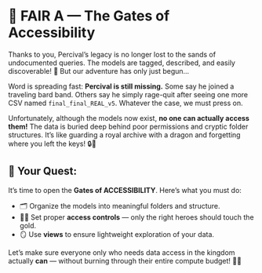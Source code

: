 # 🏰 FAIR A — The Gates of Accessibility

Thanks to you, Percival’s legacy is no longer lost to the sands of undocumented queries. The models are tagged, described, and easily discoverable! 📖 But our adventure has only just begun...

Word is spreading fast: **Percival is still missing.** Some say he joined a traveling bard band. Others say he simply rage-quit after seeing one more CSV named `final_final_REAL_v5`. Whatever the case, we must press on.

Unfortunately, although the models now exist, **no one can actually access them!** The data is buried deep behind poor permissions and cryptic folder structures. It’s like guarding a royal archive with a dragon and forgetting where you left the keys! 🔒🐉

## 🎯 Your Quest:

It’s time to open the **Gates of ACCESSIBILITY**. Here’s what you must do:

- 🗂️ Organize the models into meaningful folders and structure.
- 🧙‍♂️ Set proper **access controls** — only the right heroes should touch the gold.
- 🪞 Use **views** to ensure lightweight exploration of your data.

Let’s make sure everyone only who needs data access in the kingdom actually **can** — without burning through their entire compute budget! 🧾🔥
